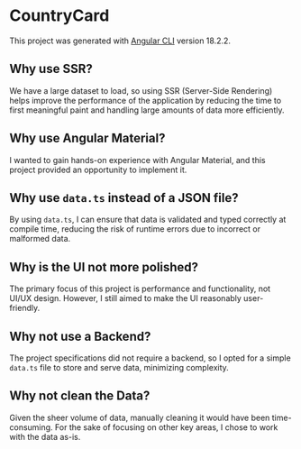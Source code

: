 # CountryCard

This project was generated with [Angular CLI](https://github.com/angular/angular-cli) version 18.2.2.

## Why use SSR?

We have a large dataset to load, so using SSR (Server-Side Rendering) helps improve the performance of the application by reducing the time to first meaningful paint and handling large amounts of data more efficiently.

## Why use Angular Material?

I wanted to gain hands-on experience with Angular Material, and this project provided an opportunity to implement it.

## Why use `data.ts` instead of a JSON file?

By using `data.ts`, I can ensure that data is validated and typed correctly at compile time, reducing the risk of runtime errors due to incorrect or malformed data.

## Why is the UI not more polished?

The primary focus of this project is performance and functionality, not UI/UX design. However, I still aimed to make the UI reasonably user-friendly.

## Why not use a Backend?

The project specifications did not require a backend, so I opted for a simple `data.ts` file to store and serve data, minimizing complexity.

## Why not clean the Data?

Given the sheer volume of data, manually cleaning it would have been time-consuming. For the sake of focusing on other key areas, I chose to work with the data as-is.

